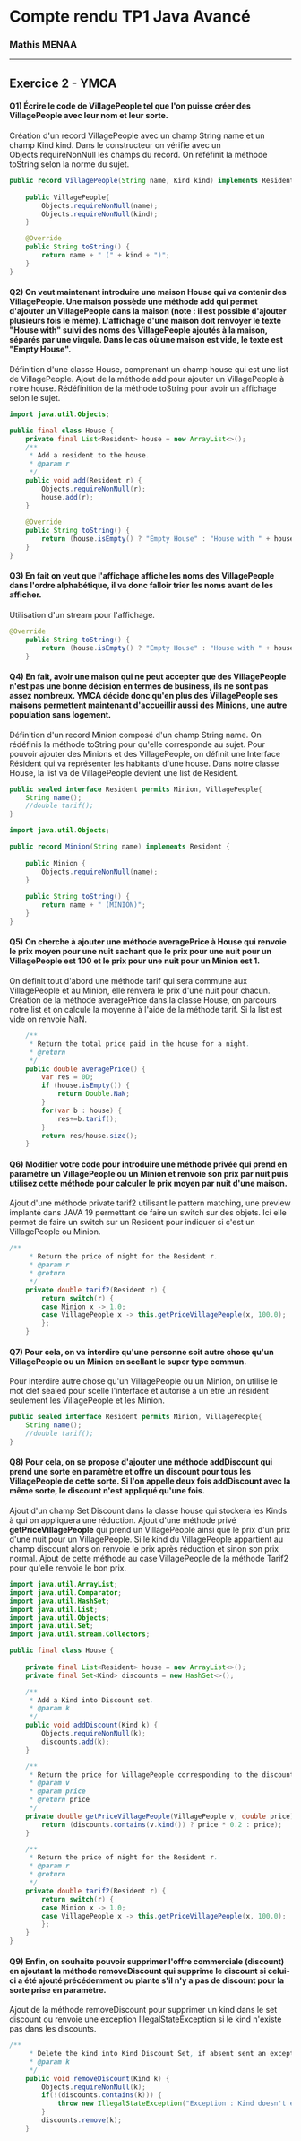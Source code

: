 # Compte rendu TP1 Java Avancé

### Mathis MENAA
------


## Exercice 2 - YMCA

#### Q1) Écrire le code de VillagePeople tel que l'on puisse créer des VillagePeople avec leur nom et leur sorte.

Création d'un record VillagePeople avec un champ String name et un champ Kind kind.
Dans le constructeur on vérifie avec un Objects.requireNonNull les champs du record.
On reféfinit la méthode toString selon la norme du sujet. 

```java
public record VillagePeople(String name, Kind kind) implements Resident {
	
	public VillagePeople{
		Objects.requireNonNull(name);
		Objects.requireNonNull(kind);
	}

	@Override
	public String toString() {
		return name + " (" + kind + ")";
	}	
}
```


#### Q2) On veut maintenant introduire une maison House qui va contenir des VillagePeople. Une maison possède une méthode add qui permet d'ajouter un VillagePeople dans la maison (note : il est possible d'ajouter plusieurs fois le même). L'affichage d'une maison doit renvoyer le texte "House with" suivi des noms des VillagePeople ajoutés à la maison, séparés par une virgule. Dans le cas où une maison est vide, le texte est "Empty House".

Définition d'une classe House, comprenant un champ house qui est une list de VillagePeople.
Ajout de la méthode add pour ajouter un VillagePeople à notre house.
Rédéfinition de la méthode toString pour avoir un affichage selon le sujet.

```java
import java.util.Objects;

public final class House {
	private final List<Resident> house = new ArrayList<>();
	/**
	 * Add a resident to the house.
	 * @param r
	 */
	public void add(Resident r) {
		Objects.requireNonNull(r);
		house.add(r);
	}
	
	@Override
	public String toString() {
		return (house.isEmpty() ? "Empty House" : "House with " + house.stream().sorted(Comparator.comparing(Resident::name)).map(Resident::name).collect(Collectors.joining(", ")));
	}
}
```

#### Q3) En fait on veut que l'affichage affiche les noms des VillagePeople dans l'ordre alphabétique, il va donc falloir trier les noms avant de les afficher.

Utilisation d'un stream pour l'affichage.

```java
@Override
	public String toString() {
		return (house.isEmpty() ? "Empty House" : "House with " + house.stream().sorted(Comparator.comparing(Resident::name)).map(Resident::name).collect(Collectors.joining(", ")));
	}
```

#### Q4) En fait, avoir une maison qui ne peut accepter que des VillagePeople n'est pas une bonne décision en termes de business, ils ne sont pas assez nombreux. YMCA décide donc qu'en plus des VillagePeople ses maisons permettent maintenant d'accueillir aussi des Minions, une autre population sans logement.

Définition d'un record Minion composé d'un champ String name.
On rédéfinis la méthode toString pour qu'elle corresponde au sujet.
Pour pouvoir ajouter des Minions et des VillagePeople, on définit une Interface Résident qui va représenter les habitants d'une house.
Dans notre classe House, la list va de VillagePeople devient une list de Resident.

```java
public sealed interface Resident permits Minion, VillagePeople{
	String name();
	//double tarif();
}

import java.util.Objects;

public record Minion(String name) implements Resident {
	
	public Minion {
		Objects.requireNonNull(name);
	}
	
	public String toString() {
		return name + " (MINION)";
	}
}
```

#### Q5) On cherche à ajouter une méthode averagePrice à House qui renvoie le prix moyen pour une nuit sachant que le prix pour une nuit pour un VillagePeople est 100 et le prix pour une nuit pour un Minion est 1.

On définit tout d'abord une méthode tarif qui sera commune aux VillagePeople et au Minion, elle renvera le prix d'une nuit pour chacun.
Création de la méthode averagePrice dans la classe House, on parcours notre list et on calcule la moyenne à l'aide de la méthode tarif.
Si la list est vide on renvoie NaN.

```java
    /**
	 * Return the total price paid in the house for a night.
	 * @return
	 */
	public double averagePrice() {
		var res = 0D;
		if (house.isEmpty()) {
			return Double.NaN;
		}
		for(var b : house) {
			res+=b.tarif();
		}
		return res/house.size();
	}
```

#### Q6) Modifier votre code pour introduire une méthode privée qui prend en paramètre un VillagePeople ou un Minion et renvoie son prix par nuit puis utilisez cette méthode pour calculer le prix moyen par nuit d'une maison.

Ajout d'une méthode private tarif2 utilisant le pattern matching, une preview implanté dans JAVA 19 permettant de faire un switch sur des objets. 
Ici elle permet de faire un switch sur un Resident pour indiquer si c'est un VillagePeople ou Minion.

```java
/**
	 * Return the price of night for the Resident r.
	 * @param r
	 * @return
	 */
	private double tarif2(Resident r) {
		return switch(r) {
		case Minion x -> 1.0;
		case VillagePeople x -> this.getPriceVillagePeople(x, 100.0);
		};
	}
```

#### Q7) Pour cela, on va interdire qu'une personne soit autre chose qu'un VillagePeople ou un Minion en scellant le super type commun.

Pour interdire autre chose qu'un VillagePeople ou un Minion, on utilise le mot clef sealed pour scellé l'interface et autorise à un etre un résident seulement les VillagePeople et les Minion.

```java
public sealed interface Resident permits Minion, VillagePeople{
	String name();
	//double tarif();
}
```

#### Q8) Pour cela, on se propose d'ajouter une méthode addDiscount qui prend une sorte en paramètre et offre un discount pour tous les VillagePeople de cette sorte. Si l'on appelle deux fois addDiscount avec la même sorte, le discount n'est appliqué qu'une fois. 

Ajout d'un champ Set Discount dans la classe house qui stockera les Kinds à qui on appliquera une réduction.
Ajout d'une méthode privé __getPriceVillagePeople__ qui prend un VillagePeople ainsi que le prix d'un prix d'une nuit pour un VillagePeople.
Si le kind du VillagePeople appartient au champ discount alors on renvoie le prix après réduction et sinon son prix normal.
Ajout de cette méthode au case VillagePeople de la méthode Tarif2 pour qu'elle renvoie le bon prix.

```java
import java.util.ArrayList;
import java.util.Comparator;
import java.util.HashSet;
import java.util.List;
import java.util.Objects;
import java.util.Set;
import java.util.stream.Collectors;

public final class House {
	
	private final List<Resident> house = new ArrayList<>();
	private final Set<Kind> discounts = new HashSet<>();

    /**
	 * Add a Kind into Discount set.
	 * @param k
	 */
	public void addDiscount(Kind k) {
		Objects.requireNonNull(k);
		discounts.add(k);
	}

    /**
	 * Return the price for VillagePeople corresponding to the discount.
	 * @param v
	 * @param price
	 * @return price
	 */
	private double getPriceVillagePeople(VillagePeople v, double price) {
		return (discounts.contains(v.kind()) ? price * 0.2 : price);
	}

    /**
	 * Return the price of night for the Resident r.
	 * @param r
	 * @return
	 */
	private double tarif2(Resident r) {
		return switch(r) {
		case Minion x -> 1.0;
		case VillagePeople x -> this.getPriceVillagePeople(x, 100.0);
		};
	}
}
```

#### Q9) Enfin, on souhaite pouvoir supprimer l'offre commerciale (discount) en ajoutant la méthode removeDiscount qui supprime le discount si celui-ci a été ajouté précédemment ou plante s'il n'y a pas de discount pour la sorte prise en paramètre. 

Ajout de la méthode removeDiscount pour supprimer un kind dans le set discount ou renvoie une exception IllegalStateException si le kind n'existe pas dans les discounts.

```java
/**
	 * Delete the kind into Kind Discount Set, if absent sent an exception.
	 * @param k
	 */
	public void removeDiscount(Kind k) {
		Objects.requireNonNull(k);
		if(!(discounts.contains(k))) {
			throw new IllegalStateException("Exception : Kind doesn't exist");
		}
		discounts.remove(k);
	}
```